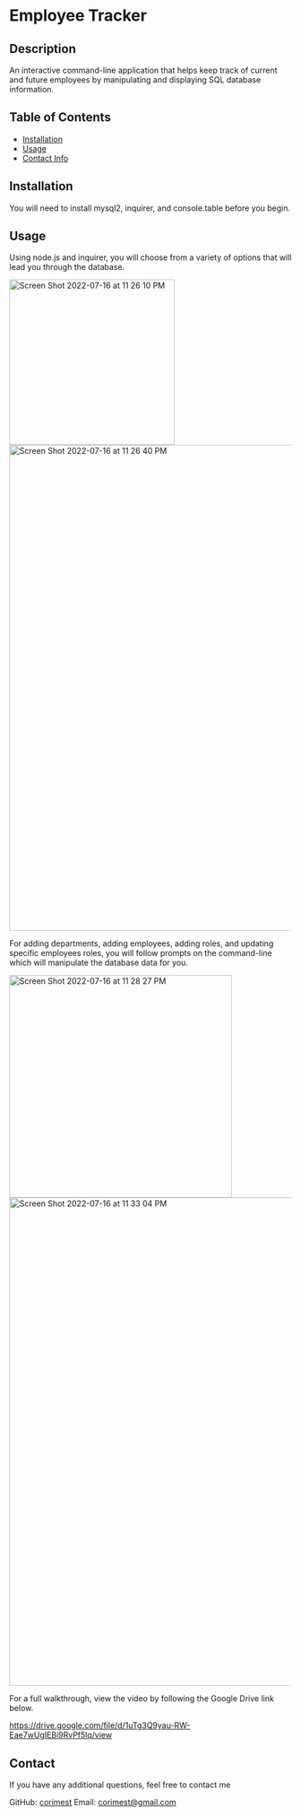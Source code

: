 # Employee Tracker
## Description
An interactive command-line application that helps keep track of current and future employees by manipulating and displaying SQL database information.

## Table of Contents
  * [Installation](#installation)
  * [Usage](#usage)
  * [Contact Info](#contact)

## Installation
    
  You will need to install mysql2, inquirer, and console.table before you begin.
      
## Usage
  Using node.js and inquirer, you will choose from a variety of options that will lead you through the database. 
  
  <img width="295" alt="Screen Shot 2022-07-16 at 11 26 10 PM" src="https://user-images.githubusercontent.com/88792082/179383999-60c33675-4f37-467c-baf3-fcb7262f5787.png">
  
<img width="867" alt="Screen Shot 2022-07-16 at 11 26 40 PM" src="https://user-images.githubusercontent.com/88792082/179384004-e15a050f-b171-454d-9724-e3583d0128e6.png">

  For adding departments, adding employees, adding roles, and updating specific employees roles, you will follow prompts on the command-line which will manipulate the database data for you. 
  
  <img width="397" alt="Screen Shot 2022-07-16 at 11 28 27 PM" src="https://user-images.githubusercontent.com/88792082/179384009-f5071683-d340-450d-978c-4dfa58819b59.png">
  
  <img width="871" alt="Screen Shot 2022-07-16 at 11 33 04 PM" src="https://user-images.githubusercontent.com/88792082/179384076-1e83754f-58da-4118-a9a0-6f91918d78ea.png">
  
  For a full walkthrough, view the video by following the Google Drive link below. 
  
  https://drive.google.com/file/d/1uTg3Q9yau-RW-Eae7wUgIEBi9RvPf5lq/view
      
## Contact 
  If you have any additional questions, feel free to contact me

  GitHub: [corimest](https://github.com/corimest)
  Email: [corimest@gmail.com](mailto:corimest@gmail.com)
